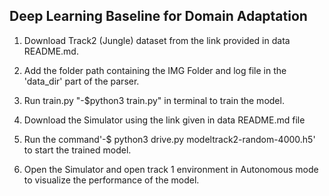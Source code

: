 ## Deep Learning Baseline for Domain Adaptation
1) Download Track2 (Jungle) dataset from the link provided in data README.md.
   
2) Add the folder path containing the IMG Folder and log file in the 'data_dir' part of the parser.
   
3) Run train.py "-$python3 train.py" in terminal to train the model.
   
4) Download the Simulator using the link given in data README.md file
 
5) Run the command'-$ python3 drive.py modeltrack2-random-4000.h5' to start the trained model.
  
6) Open the Simulator and open track 1 environment in Autonomous mode to visualize the performance of the model.
